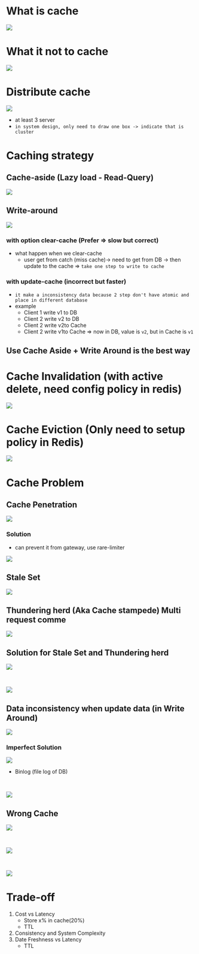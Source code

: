 # What is cache

![](./images/2025-02-27_21-02.png)

# What it not to cache

![](./images/2025-02-27_21-05.png)

# Distribute cache

![](./images/2025-02-27_21-06.png)

- at least 3 server
- `in system design, only need to draw one box -> indicate that is cluster`

# Caching strategy

## Cache-aside (Lazy load - Read-Query)

![](./images/2025-02-27_21-09.png)

## Write-around

![](./images/2025-02-27_21-13.png)

### with option clear-cache (Prefer => slow but correct)

- what happen when we clear-cache
  - user get from catch (miss cache)-> need to get from DB -> then update to the cache => `take one step to write to cache`

### with update-cache (incorrect but faster)

- `it make a inconsistency data because 2 step don't have atomic and place in different database`
- example
  - Client 1 write v1 to DB
  - Client 2 write v2 to DB
  - Client 2 write v2to Cache
  - Client 2 write v1to Cache
    => now in DB, value is `v2`, but in Cache is `v1`

## Use Cache Aside + Write Around is the best way

# Cache Invalidation (with active delete, need config policy in redis)

![](./images/2025-02-27_21-27.png)

# Cache Eviction (Only need to setup policy in Redis)

![](./images/2025-02-27_21-31.png)

# Cache Problem

## Cache Penetration

![](./images/2025-02-27_21-33.png)

### Solution

- can prevent it from gateway, use rare-limiter

![](./images/2025-02-27_21-39.png)

## Stale Set

![](./images/2025-02-27_21-41.png)

## Thundering herd (Aka Cache stampede) Multi request comme

![](./images/2025-02-27_21-43.png)

## Solution for Stale Set and Thundering herd

![](./images/2025-02-27_21-50.png)

<br>

![](./images/2025-02-27_21-51.png)

## Data inconsistency when update data (in Write Around)

![](./images/2025-02-27_21-54.png)

### Imperfect Solution

![](./images/2025-02-27_21-57.png)

- Binlog (file log of DB)

<br>

![](./images/2025-02-27_21-59.png)

## Wrong Cache

![](./images/2025-02-27_22-03.png)

<br>

![](./images/2025-02-27_22-05.png)

<br>

![](./images/2025-02-27_22-07.png)

# Trade-off

1. Cost vs Latency
   - Store x% in cache(20%)
   - TTL
2. Consistency and System Complexity
3. Date Freshness vs Latency
   - TTL
